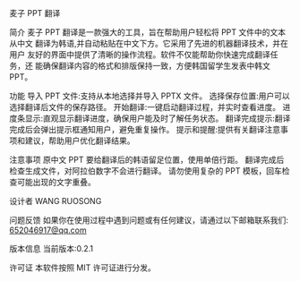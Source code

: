 麦子 PPT 翻译

简介
麦子 PPT 翻译是一款强大的工具，旨在帮助用户轻松将 PPT 文件中的文本从中文 翻译为韩语,并自动粘贴在中文下方。它采用了先进的机器翻译技术，并在用户 友好的界面中提供了清晰的操作流程。软件不仅能帮助你快速完成翻译任务，还 能确保翻译内容的格式和排版保持一致，方便韩国留学生发表中韩文 PPT。

功能
导入 PPT 文件:支持从本地选择并导入 PPTX 文件。 选择保存位置:用户可以选择翻译后文件的保存路径。 开始翻译:一键启动翻译过程，并实时查看进度。 进度条显示:直观显示翻译进度，确保用户能及时了解任务状态。 翻译完成提示:翻译完成后会弹出提示框通知用户，避免重复操作。 提示和提醒:提供有关翻译注意事项和建议，帮助用户优化翻译结果。

注意事项
原中文 PPT 要给翻译后的韩语留足位置，使用单倍行距。 翻译完成后检查生成文件，对阿拉伯数字不会进行翻译。 请勿使用复杂的 PPT 模板，回车检查可能出现的文字重叠。

设计者
WANG RUOSONG

问题反馈
如果你在使用过程中遇到问题或有任何建议，请通过以下邮箱联系我们: 652046917@qq.com

版本信息
当前版本:0.2.1

许可证
本软件按照 MIT 许可证进行分发。

